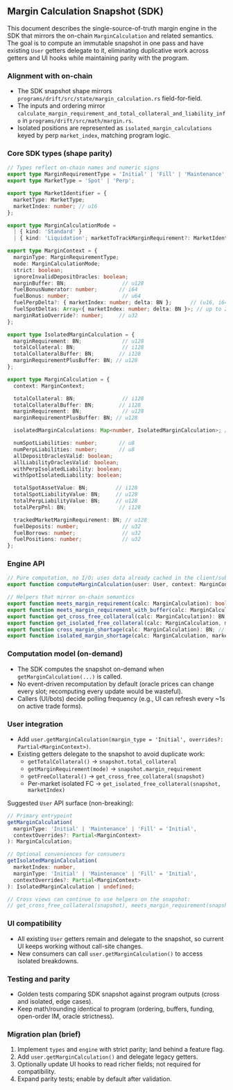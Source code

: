 ## Margin Calculation Snapshot (SDK)

This document describes the single-source-of-truth margin engine in the SDK that mirrors the on-chain `MarginCalculation` and related semantics. The goal is to compute an immutable snapshot in one pass and have existing `User` getters delegate to it, eliminating duplicative work across getters and UI hooks while maintaining parity with the program.

### Alignment with on-chain

- The SDK snapshot shape mirrors `programs/drift/src/state/margin_calculation.rs` field-for-field.
- The inputs and ordering mirror `calculate_margin_requirement_and_total_collateral_and_liability_info` in `programs/drift/src/math/margin.rs`.
- Isolated positions are represented as `isolated_margin_calculations` keyed by perp `market_index`, matching program logic.

### Core SDK types (shape parity)

```ts
// Types reflect on-chain names and numeric signs
export type MarginRequirementType = 'Initial' | 'Fill' | 'Maintenance';
export type MarketType = 'Spot' | 'Perp';

export type MarketIdentifier = {
  marketType: MarketType;
  marketIndex: number; // u16
};

export type MarginCalculationMode =
  | { kind: 'Standard' }
  | { kind: 'Liquidation'; marketToTrackMarginRequirement?: MarketIdentifier };

export type MarginContext = {
  marginType: MarginRequirementType;
  mode: MarginCalculationMode;
  strict: boolean;
  ignoreInvalidDepositOracles: boolean;
  marginBuffer: BN;                  // u128
  fuelBonusNumerator: number;       // i64
  fuelBonus: number;                 // u64
  fuelPerpDelta?: { marketIndex: number; delta: BN };      // (u16, i64)
  fuelSpotDeltas: Array<{ marketIndex: number; delta: BN }>; // up to 2 entries
  marginRatioOverride?: number;     // u32
};

export type IsolatedMarginCalculation = {
  marginRequirement: BN;             // u128
  totalCollateral: BN;               // i128
  totalCollateralBuffer: BN;        // i128
  marginRequirementPlusBuffer: BN; // u128
};

export type MarginCalculation = {
  context: MarginContext;

  totalCollateral: BN;               // i128
  totalCollateralBuffer: BN;        // i128
  marginRequirement: BN;             // u128
  marginRequirementPlusBuffer: BN; // u128

  isolatedMarginCalculations: Map<number, IsolatedMarginCalculation>; // BTreeMap<u16,_>

  numSpotLiabilities: number;       // u8
  numPerpLiabilities: number;       // u8
  allDepositOraclesValid: boolean;
  allLiabilityOraclesValid: boolean;
  withPerpIsolatedLiability: boolean;
  withSpotIsolatedLiability: boolean;

  totalSpotAssetValue: BN;         // i128
  totalSpotLiabilityValue: BN;     // u128
  totalPerpLiabilityValue: BN;     // u128
  totalPerpPnl: BN;                 // i128

  trackedMarketMarginRequirement: BN; // u128
  fuelDeposits: number;              // u32
  fuelBorrows: number;               // u32
  fuelPositions: number;             // u32
};
```

### Engine API

```ts
// Pure computation, no I/O; uses data already cached in the client/subscribers
export function computeMarginCalculation(user: User, context: MarginContext): MarginCalculation;

// Helpers that mirror on-chain semantics
export function meets_margin_requirement(calc: MarginCalculation): boolean;
export function meets_margin_requirement_with_buffer(calc: MarginCalculation): boolean;
export function get_cross_free_collateral(calc: MarginCalculation): BN;
export function get_isolated_free_collateral(calc: MarginCalculation, marketIndex: number): BN;
export function cross_margin_shortage(calc: MarginCalculation): BN; // requires buffer mode
export function isolated_margin_shortage(calc: MarginCalculation, marketIndex: number): BN; // requires buffer mode
```

### Computation model (on-demand)

- The SDK computes the snapshot on-demand when `getMarginCalculation(...)` is called.
- No event-driven recomputation by default (oracle prices can change every slot; recomputing every update would be wasteful).
- Callers (UI/bots) decide polling frequency (e.g., UI can refresh every ~1s on active trade forms).

### User integration

- Add `user.getMarginCalculation(margin_type = 'Initial', overrides?: Partial<MarginContext>)`.
- Existing getters delegate to the snapshot to avoid duplicate work:
  - `getTotalCollateral()` → `snapshot.total_collateral`
  - `getMarginRequirement(mode)` → `snapshot.margin_requirement`
  - `getFreeCollateral()` → `get_cross_free_collateral(snapshot)`
  - Per-market isolated FC → `get_isolated_free_collateral(snapshot, marketIndex)`

Suggested `User` API surface (non-breaking):

```ts
// Primary entrypoint
getMarginCalculation(
  marginType: 'Initial' | 'Maintenance' | 'Fill' = 'Initial',
  contextOverrides?: Partial<MarginContext>
): MarginCalculation;

// Optional conveniences for consumers
getIsolatedMarginCalculation(
  marketIndex: number,
  marginType: 'Initial' | 'Maintenance' | 'Fill' = 'Initial',
  contextOverrides?: Partial<MarginContext>
): IsolatedMarginCalculation | undefined;

// Cross views can continue to use helpers on the snapshot:
// get_cross_free_collateral(snapshot), meets_margin_requirement(snapshot), etc.
```

### UI compatibility

- All existing `User` getters remain and delegate to the snapshot, so current UI keeps working without call-site changes.
- New consumers can call `user.getMarginCalculation()` to access isolated breakdowns.

### Testing and parity

- Golden tests comparing SDK snapshot against program outputs (cross and isolated, edge cases).
- Keep math/rounding identical to program (ordering, buffers, funding, open-order IM, oracle strictness).

### Migration plan (brief)

1. Implement `types` and `engine` with strict parity; land behind a feature flag.
2. Add `user.getMarginCalculation()` and delegate legacy getters.
3. Optionally update UI hooks to read richer fields; not required for compatibility.
4. Expand parity tests; enable by default after validation.


